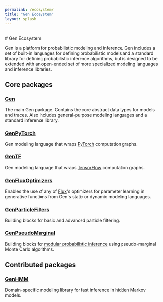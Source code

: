 ```yaml
---
permalink: /ecosystem/
title: "Gen Ecosystem"
layout: splash
---
```


<br>
# Gen Ecosystem

Gen is a platform for probabilistic modeling and inference.
Gen includes a set of built-in languages for defining probabilistic models and a standard library for defining probabilistic inference algorithms, but is designed to be extended with an open-ended set of more specialized modeling languages and inference libraries.

## Core packages

### [Gen](https://github.com/probcomp/Gen.jl)
The main Gen package.
Contains the core abstract data types for models and traces.
Also includes general-purpose modeling languages and a standard inference library.

### [GenPyTorch](https://github.com/probcomp/GenPyTorch.jl)
Gen modeling language that wraps [PyTorch](https://pytorch.org) computation graphs.

### [GenTF](https://github.com/probcomp/GenTF)
Gen modeling language that wraps [TensorFlow](https://www.tensorflow.org) computation graphs.

### [GenFluxOptimizers](https://github.com/probcomp/GenFluxOptimizers.jl)
Enables the use of any of [Flux](https://github.com/FluxML/Flux.jl)'s optimizers for parameter learning in generative functions from Gen's static or dynamic modeling languages.

### [GenParticleFilters](https://github.com/probcomp/GenParticleFilters.jl)
Building blocks for basic and advanced particle filtering.

### [GenPseudoMarginal](https://github.com/probcomp/GenPseudoMarginal.jl)
Building blocks for [modular probabilistic inference](https://arxiv.org/abs/1612.04759) using pseudo-marginal Monte Carlo algorithms.

## Contributed packages

### [GenHMM](https://github.com/probcomp/GenHMM.jl)
Domain-specific modeling library for fast inference in hidden Markov models.
